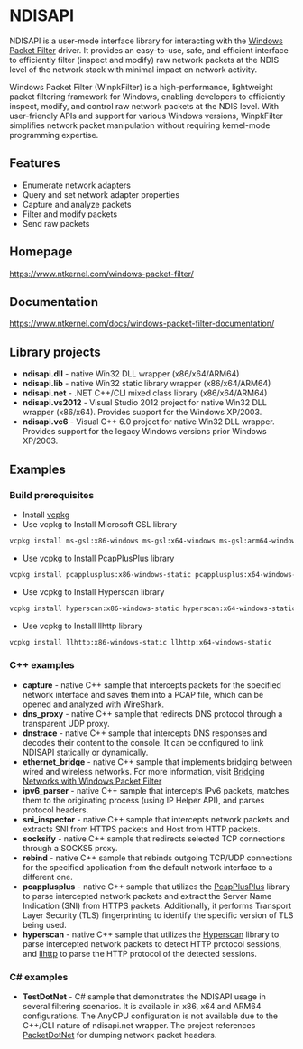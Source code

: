 # NDISAPI

NDISAPI is a user-mode interface library for interacting with the [Windows Packet Filter](https://www.ntkernel.com/windows-packet-filter/) driver. It provides an easy-to-use, safe, and efficient interface to efficiently filter (inspect and modify) raw network packets at the NDIS level of the network stack with minimal impact on network activity.

Windows Packet Filter (WinpkFilter) is a high-performance, lightweight packet filtering framework for Windows, enabling developers to efficiently inspect, modify, and control raw network packets at the NDIS level. With user-friendly APIs and support for various Windows versions, WinpkFilter simplifies network packet manipulation without requiring kernel-mode programming expertise.

## Features

- Enumerate network adapters
- Query and set network adapter properties
- Capture and analyze packets
- Filter and modify packets
- Send raw packets

## Homepage

https://www.ntkernel.com/windows-packet-filter/

## Documentation

https://www.ntkernel.com/docs/windows-packet-filter-documentation/

## Library projects

* **ndisapi.dll** - native Win32 DLL wrapper (x86/x64/ARM64)
* **ndisapi.lib** - native Win32 static library wrapper (x86/x64/ARM64)
* **ndisapi.net** - .NET C++/CLI mixed class library (x86/x64/ARM64)
* **ndisapi.vs2012** - Visual Studio 2012 project for native Win32 DLL wrapper (x86/x64). Provides support for the Windows XP/2003.
* **ndisapi.vc6** - Visual C++ 6.0 project for native Win32 DLL wrapper. Provides support for the legacy Windows versions prior Windows XP/2003.

## Examples

### Build prerequisites 

* Install [vcpkg](https://vcpkg.io/en/getting-started.html)  
* Use vcpkg to Install Microsoft GSL library
```bash
vcpkg install ms-gsl:x86-windows ms-gsl:x64-windows ms-gsl:arm64-windows ms-gsl:x86-windows-static ms-gsl:x64-windows-static ms-gsl:arm64-windows-static
```
* Use vcpkg to Install PcapPlusPlus library
```bash
vcpkg install pcapplusplus:x86-windows-static pcapplusplus:x64-windows-static
```
* Use vcpkg to Install Hyperscan library  
```bash
vcpkg install hyperscan:x86-windows-static hyperscan:x64-windows-static
```
* Use vcpkg to Install llhttp library  
```bash
vcpkg install llhttp:x86-windows-static llhttp:x64-windows-static
```

### C++ examples 

* **capture** - native C++ sample that intercepts packets for the specified network interface and saves them into a PCAP file, which can be opened and analyzed with WireShark.
* **dns_proxy** - native C++ sample that redirects DNS protocol through a transparent UDP proxy.
* **dnstrace** - native C++ sample that intercepts DNS responses and decodes their content to the console. It can be configured to link NDISAPI statically or dynamically.
* **ethernet_bridge** - native C++ sample that implements bridging between wired and wireless networks. For more information, visit [Bridging Networks with Windows Packet Filter](https://www.ntkernel.com/bridging-networks-with-windows-packet-filter/)
* **ipv6_parser** - native C++ sample that intercepts IPv6 packets, matches them to the originating process (using IP Helper API), and parses protocol headers.
* **sni_inspector** - native C++ sample that intercepts network packets and extracts SNI from HTTPS packets and Host from HTTP packets.
* **socksify** - native C++ sample that redirects selected TCP connections through a SOCKS5 proxy. 
* **rebind** - native C++ sample that rebinds outgoing TCP/UDP connections for the specified application from the default network interface to a different one.
* **pcapplusplus** - native C++ sample that utilizes the [PcapPlusPlus](https://pcapplusplus.github.io/) library to parse intercepted network packets and extract the Server Name Indication (SNI) from HTTPS packets. Additionally, it performs Transport Layer Security (TLS) fingerprinting to identify the specific version of TLS being used.
* **hyperscan** - native C++ sample that utilizes the [Hyperscan](https://github.com/intel/hyperscan) library to parse intercepted network packets to detect HTTP protocol sessions, and [llhttp](https://github.com/nodejs/llhttp) to parse the HTTP protocol of the detected sessions.

### C# examples

* **TestDotNet** - C# sample that demonstrates the NDISAPI usage in several filtering scenarios. It is available in x86, x64 and ARM64 configurations. The AnyCPU configuration is not available due to the C++/CLI nature of ndisapi.net wrapper. The project references [PacketDotNet](https://github.com/chmorgan/packetnet) for dumping network packet headers.

